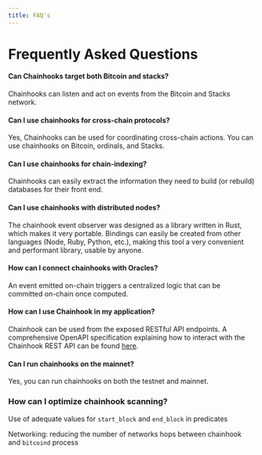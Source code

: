 ```yaml
---
title: FAQ's
---
```


# Frequently Asked Questions

#### **Can Chainhooks target both Bitcoin and stacks?**

Chainhooks can listen and act on events from the Bitcoin and Stacks network.

#### **Can I use chainhooks for cross-chain protocols?**

Yes, Chainhooks can be used for coordinating cross-chain actions. You can use chainhooks on Bitcoin, ordinals, and Stacks.

#### **Can I use chainhooks for chain-indexing?**

Chainhooks can easily extract the information they need to build (or rebuild) databases for their front end.

#### **Can I use chainhooks with distributed nodes?**

The chainhook event observer was designed as a library written in Rust, which makes it very portable. Bindings can easily be created from other languages (Node, Ruby, Python, etc.), making this tool a very convenient and performant library, usable by anyone.

#### **How can I connect chainhooks with Oracles?**

An event emitted on-chain triggers a centralized logic that can be committed on-chain once computed.

#### **How can I use Chainhook in my application?**

Chainhook can be used from the exposed RESTful API endpoints. A comprehensive OpenAPI specification explaining how to interact with the Chainhook REST API can be found [here](../docs/chainhook-openapi.json).

#### **Can I run chainhooks on the mainnet?**

Yes, you can run chainhooks on both the testnet and mainnet.

### **How can I optimize chainhook scanning?**

Use of adequate values for `start_block` and `end_block` in predicates

Networking: reducing the number of networks hops between chainhook and `bitcoind` process
